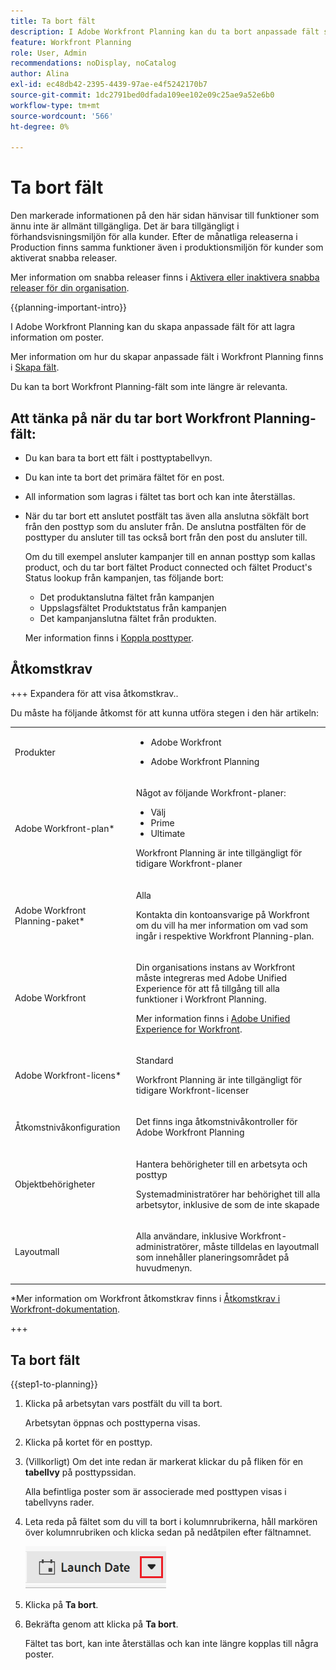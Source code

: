 ```yaml
---
title: Ta bort fält
description: I Adobe Workfront Planning kan du ta bort anpassade fält som inte längre är relevanta.
feature: Workfront Planning
role: User, Admin
recommendations: noDisplay, noCatalog
author: Alina
exl-id: ec48db42-2395-4439-97ae-e4f5242170b7
source-git-commit: 1dc2791bed0dfada109ee102e09c25ae9a52e6b0
workflow-type: tm+mt
source-wordcount: '566'
ht-degree: 0%

---
```




# Ta bort fält

<span class="preview">Den markerade informationen på den här sidan hänvisar till funktioner som ännu inte är allmänt tillgängliga. Det är bara tillgängligt i förhandsvisningsmiljön för alla kunder. Efter de månatliga releaserna i Production finns samma funktioner även i produktionsmiljön för kunder som aktiverat snabba releaser. </span>

<span class="preview">Mer information om snabba releaser finns i [Aktivera eller inaktivera snabba releaser för din organisation](/help/quicksilver/administration-and-setup/set-up-workfront/configure-system-defaults/enable-fast-release-process.md). </span>

{{planning-important-intro}}

I Adobe Workfront Planning kan du skapa anpassade fält för att lagra information om poster.

Mer information om hur du skapar anpassade fält i Workfront Planning finns i [Skapa fält](/help/quicksilver/planning/fields/create-fields.md).

Du kan ta bort Workfront Planning-fält som inte längre är relevanta.

## Att tänka på när du tar bort Workfront Planning-fält:

* Du kan bara ta bort ett fält i posttyptabellvyn.
* Du kan inte ta bort det primära fältet för en post.
* All information som lagras i fältet tas bort och kan inte återställas.
* När du tar bort ett anslutet postfält tas även alla anslutna sökfält bort från den posttyp som du ansluter från. De anslutna postfälten för de posttyper du ansluter till tas också bort från den post du ansluter till.

  Om du till exempel ansluter kampanjer till en annan posttyp som kallas product, och du tar bort fältet Product connected och fältet Product&#39;s Status lookup från kampanjen, tas följande bort:

   * Det produktanslutna fältet från kampanjen
   * Uppslagsfältet Produktstatus från kampanjen
   * Det kampanjanslutna fältet från produkten.

  Mer information finns i [Koppla posttyper](/help/quicksilver/planning/architecture/connect-record-types.md).

<!-- this is not possible yet, since fields cannot be shared yet; maybe move this up a bit, in this bullet list: * When you delete a field, it is deleted from all records associated with the field.-->

## Åtkomstkrav

+++ Expandera för att visa åtkomstkrav..

Du måste ha följande åtkomst för att kunna utföra stegen i den här artikeln:

<table style="table-layout:auto"> 
<col> 
</col> 
<col> 
</col> 
<tbody> 
    <tr> 
<tr> 
<td> 
   <p> Produkter</p> </td> 
   <td> 
   <ul><li><p> Adobe Workfront</p></li> 
   <li><p> Adobe Workfront Planning<p></li></ul></td> 
  </tr>   
<tr> 
   <td role="rowheader"><p>Adobe Workfront-plan*</p></td> 
   <td> 
<p>Något av följande Workfront-planer:</p> 
<ul><li>Välj</li> 
<li>Prime</li> 
<li>Ultimate</li></ul> 
<p>Workfront Planning är inte tillgängligt för tidigare Workfront-planer</p> 
   </td> 
<tr> 
   <td role="rowheader"><p>Adobe Workfront Planning-paket*</p></td> 
   <td> 
<p>Alla </p> 
<p>Kontakta din kontoansvarige på Workfront om du vill ha mer information om vad som ingår i respektive Workfront Planning-plan. </p> 
   </td> 
 <tr> 
   <td role="rowheader"><p>Adobe Workfront</p></td> 
   <td> 
<p>Din organisations instans av Workfront måste integreras med Adobe Unified Experience för att få tillgång till alla funktioner i Workfront Planning.</p> 
<p>Mer information finns i <a href="/help/quicksilver/workfront-basics/navigate-workfront/workfront-navigation/adobe-unified-experience.md">Adobe Unified Experience for Workfront</a>. </p> 
   </td> 
   </tr> 
  </tr> 
  <tr> 
   <td role="rowheader"><p>Adobe Workfront-licens*</p></td> 
   <td><p> Standard </p>
   <p>Workfront Planning är inte tillgängligt för tidigare Workfront-licenser</p> 
  </td> 
  </tr> 
  <tr> 
   <td role="rowheader"><p>Åtkomstnivåkonfiguration</p></td> 
   <td> <p>Det finns inga åtkomstnivåkontroller för Adobe Workfront Planning</p>   
</td> 
  </tr> 
<tr> 
   <td role="rowheader"><p>Objektbehörigheter</p></td> 
   <td>   <p>Hantera behörigheter till en arbetsyta <span class="preview">och posttyp</span> </a> </p>  
   <p>Systemadministratörer har behörighet till alla arbetsytor, inklusive de som de inte skapade</p></td> 
  </tr> 
<tr> 
   <td role="rowheader"><p>Layoutmall</p></td> 
   <td> <p>Alla användare, inklusive Workfront-administratörer, måste tilldelas en layoutmall som innehåller planeringsområdet på huvudmenyn. </p> </td> 
  </tr> 
</tbody> 
</table>

*Mer information om Workfront åtkomstkrav finns i [Åtkomstkrav i Workfront-dokumentation](/help/quicksilver/administration-and-setup/add-users/access-levels-and-object-permissions/access-level-requirements-in-documentation.md).

+++

<!--replace the layout template info in the table with this at release: 


<p>In the Production environment, all users including the System Administrators must be assigned to a layout template that includes the Planning areas.</p>
<p><span class="preview">In the Preview environment, Standard users and System Administrators have the Planning area enabled by default.</span></p>

-->

## Ta bort fält

<!--When they release the sharing of fields between other records, revise this section.  -->

{{step1-to-planning}}

1. Klicka på arbetsytan vars postfält du vill ta bort.

   Arbetsytan öppnas och posttyperna visas.

1. Klicka på kortet för en posttyp.

1. (Villkorligt) Om det inte redan är markerat klickar du på fliken för en **tabellvy** på posttypssidan.

   Alla befintliga poster som är associerade med posttypen visas i tabellvyns rader.

1. Leta reda på fältet som du vill ta bort i kolumnrubrikerna, håll markören över kolumnrubriken och klicka sedan på nedåtpilen efter fältnamnet.

   ![Pilmeny efter fältets namn i tabellhuvudet markerat](assets/arrow-menu-after-name-of-field-in-table-header-highlighted.png)

1. Klicka på **Ta bort**. <!-- check this: they might replace it with **Delete field**-->

   <!--insert screen shot when finalized-->

1. Bekräfta genom att klicka på **Ta bort**.

   Fältet tas bort, kan inte återställas och kan inte längre kopplas till några poster.
